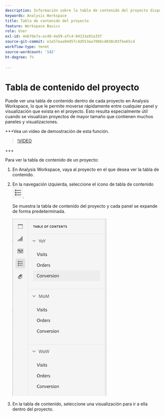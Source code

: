 ```yaml
---
description: Información sobre la tabla de contenido del proyecto disponible en los proyectos
keywords: Analysis Workspace
title: Tabla de contenido del proyecto
feature: Workspace Basics
role: User
exl-id: 4eb7de7a-ec40-4a59-afc4-94131e91a35f
source-git-commit: e1e57eaa9445fc4d553aa7804c4038c03fbe65cd
workflow-type: tm+mt
source-wordcount: '142'
ht-degree: 7%

---
```


# Tabla de contenido del proyecto

Puede ver una tabla de contenido dentro de cada proyecto en Analysis Workspace, lo que le permite moverse rápidamente entre cualquier panel y visualización que exista en el proyecto. Esto resulta especialmente útil cuando se visualizan proyectos de mayor tamaño que contienen muchos paneles y visualizaciones.

+++Vea un vídeo de demostración de esta función.

>[!VIDEO](https://video.tv.adobe.com/v/26990/?learn=on)

+++

Para ver la tabla de contenido de un proyecto:

1. En Analysis Workspace, vaya al proyecto en el que desea ver la tabla de contenido.

1. En la navegación izquierda, seleccione el icono de tabla de contenido ![icono de tabla de contenido](assets/toc-icon.png).

   Se muestra la tabla de contenido del proyecto y cada panel se expande de forma predeterminada.

   ![TDC del proyecto expandido](assets/project-toc-expanded.png)

1. En la tabla de contenido, seleccione una visualización para ir a ella dentro del proyecto.

